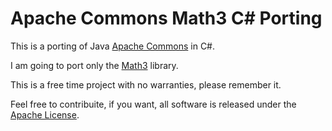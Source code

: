 ﻿Apache Commons Math3 C# Porting
==========

This is a porting of Java [Apache Commons](http://commons.apache.org/) in C#.

I am going to port only the [Math3](http://commons.apache.org/proper/commons-math/) library.

This is a free time project with no warranties, please remember it.

Feel free to contribuite, if you want, all software is released under the [Apache License](http://www.apache.org/licenses/LICENSE-2.0).
